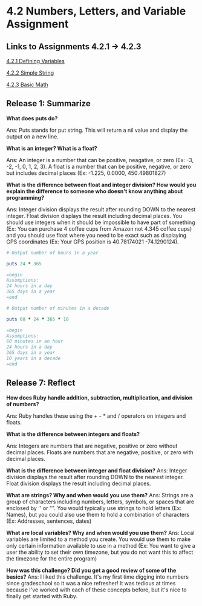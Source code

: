 
4.2 Numbers, Letters, and Variable Assignment
=============================================

Links to Assignments 4.2.1 -> 4.2.3
-----------------------------------

[4.2.1 Defining Variables](https://github.com/gwoz/phase-0/blob/master/week-4/defining-variables.rb "4.2.1 Defining Variables")

[4.2.2 Simple String](https://github.com/gwoz/phase-0/blob/master/week-4/simple-string.rb "4.2.2 Simple String")

[4.2.3 Basic Math](https://github.com/gwoz/phase-0/blob/master/week-4/basic-math.rb "4.2.3 Basic Math")

Release 1: Summarize
--------------------

**What does puts do?**

Ans: Puts stands for put string. This will return a nil value and display the output on a new line.

**What is an integer? What is a float?**

Ans: An integer is a number that can be positive, neagative, or zero (Ex: -3, -2, -1, 0, 1, 2, 3). A float is a number that can be positive, negative, or zero but includes decimal places (Ex: -1.225, 0.0000, 450.49801827)

**What is the difference between float and integer division? How would you explain the difference to 
someone who doesn't know anything about programming?**

Ans: Integer division displays the result after rounding DOWN to the nearest integer. Float division displays the result including decimal places. You should use integers when it should be impossible to have part of something (Ex: You can purchase 4 coffee cups from Amazon not 4.345 coffee cups) and you should use float where you need to be exact such as displaying GPS coordinates (Ex: Your GPS position is 40.78174021 -74.1290124).


```ruby
# Output number of hours in a year 

puts 24 * 365

=begin
Assumptions:
24 hours in a day
365 days in a year
=end
```

```ruby
# Output number of minutes in a decade

puts 60 * 24 * 365 * 10

=begin
Assumptions:
60 minutes in an hour
24 hours in a day
365 days in a year
10 years in a decade
=end
```


Release 7: Reflect
------------------

**How does Ruby handle addition, subtraction, multiplication, and division of numbers?**

Ans: Ruby handles these using the + - * and / operators on integers and floats.

**What is the difference between integers and floats?**

Ans: Integers are numbers that are negative, positive or zero without decimal places. Floats are numbers that are negative, positive, or zero with decimal places.

**What is the difference between integer and float division?**
Ans: Integer division displays the result after rounding DOWN to the nearest integer. Float division displays the result including decimal places.

**What are strings? Why and when would you use them?**
Ans: Strings are a group of characters including numbers, letters, symbols, or spaces that are enclosed by '' or "". You would typically use strings to hold letters (Ex: Names), but you could also use them to hold a combination of characters (Ex: Addresses, sentences, dates)

**What are local variables? Why and when would you use them?**
Ans: Local variables are limited to a method you create. You would use them to make only certain information available to use in a method (Ex: You want to give a user the ability to set their own timezone, but you do not want this to affect the timezone for the entire program)

**How was this challenge? Did you get a good review of some of the basics?**
Ans: I liked this challenge. It's my first time digging into numbers since gradeschool so it was a nice refresher! It was tedious at times because I've worked with each of these concepts before, but it's nice to finally get started with Ruby.

